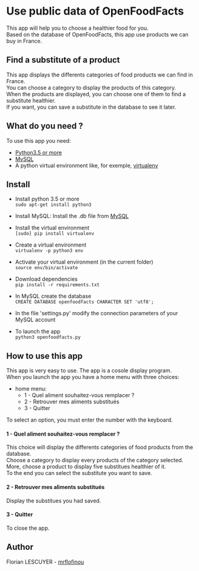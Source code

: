 # Use public data of OpenFoodFacts

This app will help you to choose a healthier food for you.  
Based on the database of OpenFoodFacts, this app use products we can buy in France.

## Find a substitute of a product
This app displays the differents categories of food products we can find in France.   
You can choose a category to display the products of this category.  
When the products are displayed, you can choose one of them to find a substitute healthier.  
If you want, you can save a substitute in the database to see it later.

## What do you need ?
To use this app you need:  
  * [Python3.5 or more](https://www.python.org/downloads/)
  * [MySQL](https://dev.mysql.com/downloads/mysql/)
  * A python virtual environment like, for exemple, [virtualenv](https://virtualenv.pypa.io/en/stable/installation/)

## Install
 * Install python 3.5 or more  
  `sudo apt-get install python3`  

 * Install MySQL: Install the .db file from [MySQL](https://dev.mysql.com/downloads/mysql/)  

 * Install the virtual environment  
  `[sudo] pip install virtualenv`  

 * Create a virtual environment  
  `virtualenv -p python3 env`  

 * Activate your virtual environment (in the current folder)  
  `source env/bin/activate`  

 * Download dependencies  
  `pip install -r requirements.txt`  

 * In MySQL create the database  
  `CREATE DATABASE openfoodfacts CHARACTER SET 'utf8';`

 * In the file 'settings.py' modify the connection parameters of your MySQL account  

 * To launch the app  
  `python3 openfoodfacts.py`

## How to use this app
This app is very easy to use. The app is a cosole display program.  
When you launch the app you have a home menu with three choices:  
 * home menu:
   * 1 - Quel aliment souhaitez-vous remplacer ?
   * 2 - Retrouver mes aliments substitués
   * 3 - Quitter  

To select an option, you must enter the number with the keyboard.

#### 1 - Quel aliment souhaitez-vous remplacer ?
This choice will display the differents categories of food products from the database.  
Choose a category to display every products of the category selected.  
More, choose a product to display five substitues healthier of it.  
To the end you can select the substitute you want to save.  

#### 2 - Retrouver mes aliments substitués
Display the substitues you had saved.

#### 3 - Quitter
To close the app.

## Author
Florian LESCUYER - [mrflofinou](https://github.com/mrflofinou)
